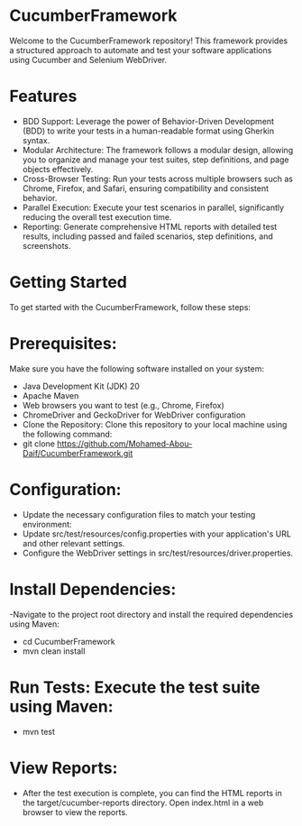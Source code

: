 # CucumberFramework

Welcome to the CucumberFramework repository! This framework provides a structured approach to automate and test your software applications using Cucumber and Selenium WebDriver.

# Features

- BDD Support: Leverage the power of Behavior-Driven Development (BDD) to write your tests in a human-readable format using Gherkin syntax.
- Modular Architecture: The framework follows a modular design, allowing you to organize and manage your test suites, step definitions, and page objects effectively.
- Cross-Browser Testing: Run your tests across multiple browsers such as Chrome, Firefox, and Safari, ensuring compatibility and consistent behavior.
- Parallel Execution: Execute your test scenarios in parallel, significantly reducing the overall test execution time.
- Reporting: Generate comprehensive HTML reports with detailed test results, including passed and failed scenarios, step definitions, and screenshots.

# Getting Started
To get started with the CucumberFramework, follow these steps:

# Prerequisites: 
Make sure you have the following software installed on your system:

- Java Development Kit (JDK) 20
- Apache Maven
- Web browsers you want to test (e.g., Chrome, Firefox)
- ChromeDriver and GeckoDriver for WebDriver configuration
- Clone the Repository: Clone this repository to your local machine using the following command:
- git clone https://github.com/Mohamed-Abou-Daif/CucumberFramework.git

# Configuration: 

- Update the necessary configuration files to match your testing environment:
- Update src/test/resources/config.properties with your application's URL and other relevant settings.
- Configure the WebDriver settings in src/test/resources/driver.properties.

# Install Dependencies: 

-Navigate to the project root directory and install the required dependencies using Maven:
- cd CucumberFramework
- mvn clean install

# Run Tests: Execute the test suite using Maven:
- mvn test

# View Reports: 
- After the test execution is complete, you can find the HTML reports in the target/cucumber-reports directory. Open index.html in a web browser to view the reports.


